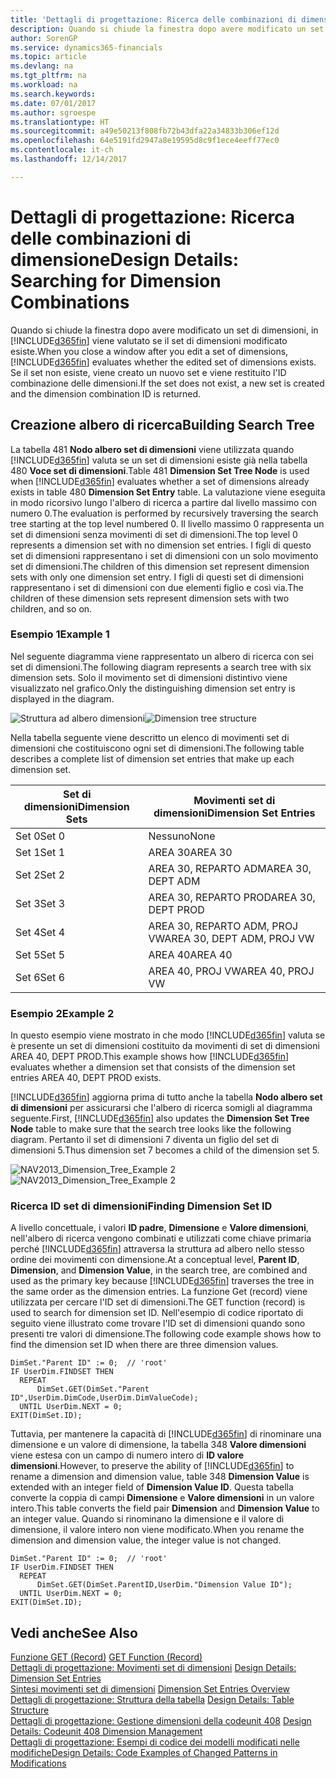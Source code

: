 ```yaml
---
title: 'Dettagli di progettazione: Ricerca delle combinazioni di dimensione | Microsoft Docs'
description: Quando si chiude la finestra dopo avere modificato un set di dimensioni, in Dynamics 365 viene valutato se il set di dimensioni modificato esiste. Se il set non esiste, viene creato un nuovo set e viene restituito l'ID combinazione delle dimensioni.
author: SorenGP
ms.service: dynamics365-financials
ms.topic: article
ms.devlang: na
ms.tgt_pltfrm: na
ms.workload: na
ms.search.keywords: 
ms.date: 07/01/2017
ms.author: sgroespe
ms.translationtype: HT
ms.sourcegitcommit: a49e50213f808fb72b43dfa22a34833b306ef12d
ms.openlocfilehash: 64e5191fd2947a8e19595d8c9f1ece4eeff77ec0
ms.contentlocale: it-ch
ms.lasthandoff: 12/14/2017

---
```

# <a name="design-details-searching-for-dimension-combinations"></a><span data-ttu-id="be245-104">Dettagli di progettazione: Ricerca delle combinazioni di dimensione</span><span class="sxs-lookup"><span data-stu-id="be245-104">Design Details: Searching for Dimension Combinations</span></span>
<span data-ttu-id="be245-105">Quando si chiude la finestra dopo avere modificato un set di dimensioni, in [!INCLUDE[d365fin](includes/d365fin_md.md)] viene valutato se il set di dimensioni modificato esiste.</span><span class="sxs-lookup"><span data-stu-id="be245-105">When you close a window after you edit a set of dimensions, [!INCLUDE[d365fin](includes/d365fin_md.md)] evaluates whether the edited set of dimensions exists.</span></span> <span data-ttu-id="be245-106">Se il set non esiste, viene creato un nuovo set e viene restituito l'ID combinazione delle dimensioni.</span><span class="sxs-lookup"><span data-stu-id="be245-106">If the set does not exist, a new set is created and the dimension combination ID is returned.</span></span>  

## <a name="building-search-tree"></a><span data-ttu-id="be245-107">Creazione albero di ricerca</span><span class="sxs-lookup"><span data-stu-id="be245-107">Building Search Tree</span></span>  
 <span data-ttu-id="be245-108">La tabella 481 **Nodo albero set di dimensioni** viene utilizzata quando [!INCLUDE[d365fin](includes/d365fin_md.md)] valuta se un set di dimensioni esiste già nella tabella 480 **Voce set di dimensioni**.</span><span class="sxs-lookup"><span data-stu-id="be245-108">Table 481 **Dimension Set Tree Node** is used when [!INCLUDE[d365fin](includes/d365fin_md.md)] evaluates whether a set of dimensions already exists in table 480 **Dimension Set Entry** table.</span></span> <span data-ttu-id="be245-109">La valutazione viene eseguita in modo ricorsivo lungo l'albero di ricerca a partire dal livello massimo con numero 0.</span><span class="sxs-lookup"><span data-stu-id="be245-109">The evaluation is performed by recursively traversing the search tree starting at the top level numbered 0.</span></span> <span data-ttu-id="be245-110">Il livello massimo 0 rappresenta un set di dimensioni senza movimenti di set di dimensioni.</span><span class="sxs-lookup"><span data-stu-id="be245-110">The top level 0 represents a dimension set with no dimension set entries.</span></span> <span data-ttu-id="be245-111">I figli di questo set di dimensioni rappresentano i set di dimensioni con un solo movimento set di dimensioni.</span><span class="sxs-lookup"><span data-stu-id="be245-111">The children of this dimension set represent dimension sets with only one dimension set entry.</span></span> <span data-ttu-id="be245-112">I figli di questi set di dimensioni rappresentano i set di dimensioni con due elementi figlio e così via.</span><span class="sxs-lookup"><span data-stu-id="be245-112">The children of these dimension sets represent dimension sets with two children, and so on.</span></span>  

### <a name="example-1"></a><span data-ttu-id="be245-113">Esempio 1</span><span class="sxs-lookup"><span data-stu-id="be245-113">Example 1</span></span>  
 <span data-ttu-id="be245-114">Nel seguente diagramma viene rappresentato un albero di ricerca con sei set di dimensioni.</span><span class="sxs-lookup"><span data-stu-id="be245-114">The following diagram represents a search tree with six dimension sets.</span></span> <span data-ttu-id="be245-115">Solo il movimento set di dimensioni distintivo viene visualizzato nel grafico.</span><span class="sxs-lookup"><span data-stu-id="be245-115">Only the distinguishing dimension set entry is displayed in the diagram.</span></span>  

 <span data-ttu-id="be245-116">![Struttura ad albero dimensioni](media/nav2013_dimension_tree.png "NAV2013_Dimension_Tree")</span><span class="sxs-lookup"><span data-stu-id="be245-116">![Dimension tree structure](media/nav2013_dimension_tree.png "NAV2013_Dimension_Tree")</span></span>  

 <span data-ttu-id="be245-117">Nella tabella seguente viene descritto un elenco di movimenti set di dimensioni che costituiscono ogni set di dimensioni.</span><span class="sxs-lookup"><span data-stu-id="be245-117">The following table describes a complete list of dimension set entries that make up each dimension set.</span></span>  

|<span data-ttu-id="be245-118">Set di dimensioni</span><span class="sxs-lookup"><span data-stu-id="be245-118">Dimension Sets</span></span>|<span data-ttu-id="be245-119">Movimenti set di dimensioni</span><span class="sxs-lookup"><span data-stu-id="be245-119">Dimension Set Entries</span></span>|  
|--------------------|---------------------------|  
|<span data-ttu-id="be245-120">Set 0</span><span class="sxs-lookup"><span data-stu-id="be245-120">Set 0</span></span>|<span data-ttu-id="be245-121">Nessuno</span><span class="sxs-lookup"><span data-stu-id="be245-121">None</span></span>|  
|<span data-ttu-id="be245-122">Set 1</span><span class="sxs-lookup"><span data-stu-id="be245-122">Set 1</span></span>|<span data-ttu-id="be245-123">AREA 30</span><span class="sxs-lookup"><span data-stu-id="be245-123">AREA 30</span></span>|  
|<span data-ttu-id="be245-124">Set 2</span><span class="sxs-lookup"><span data-stu-id="be245-124">Set 2</span></span>|<span data-ttu-id="be245-125">AREA 30, REPARTO ADM</span><span class="sxs-lookup"><span data-stu-id="be245-125">AREA 30, DEPT ADM</span></span>|  
|<span data-ttu-id="be245-126">Set 3</span><span class="sxs-lookup"><span data-stu-id="be245-126">Set 3</span></span>|<span data-ttu-id="be245-127">AREA 30, REPARTO PROD</span><span class="sxs-lookup"><span data-stu-id="be245-127">AREA 30, DEPT PROD</span></span>|  
|<span data-ttu-id="be245-128">Set 4</span><span class="sxs-lookup"><span data-stu-id="be245-128">Set 4</span></span>|<span data-ttu-id="be245-129">AREA 30, REPARTO ADM, PROJ VW</span><span class="sxs-lookup"><span data-stu-id="be245-129">AREA 30, DEPT ADM, PROJ VW</span></span>|  
|<span data-ttu-id="be245-130">Set 5</span><span class="sxs-lookup"><span data-stu-id="be245-130">Set 5</span></span>|<span data-ttu-id="be245-131">AREA 40</span><span class="sxs-lookup"><span data-stu-id="be245-131">AREA 40</span></span>|  
|<span data-ttu-id="be245-132">Set 6</span><span class="sxs-lookup"><span data-stu-id="be245-132">Set 6</span></span>|<span data-ttu-id="be245-133">AREA 40, PROJ VW</span><span class="sxs-lookup"><span data-stu-id="be245-133">AREA 40, PROJ VW</span></span>|  

### <a name="example-2"></a><span data-ttu-id="be245-134">Esempio 2</span><span class="sxs-lookup"><span data-stu-id="be245-134">Example 2</span></span>  
 <span data-ttu-id="be245-135">In questo esempio viene mostrato in che modo [!INCLUDE[d365fin](includes/d365fin_md.md)] valuta se è presente un set di dimensioni costituito da movimenti di set di dimensioni AREA 40, DEPT PROD.</span><span class="sxs-lookup"><span data-stu-id="be245-135">This example shows how [!INCLUDE[d365fin](includes/d365fin_md.md)] evaluates whether a dimension set that consists of the dimension set entries AREA 40, DEPT PROD exists.</span></span>  

 <span data-ttu-id="be245-136">[!INCLUDE[d365fin](includes/d365fin_md.md)] aggiorna prima di tutto anche la tabella **Nodo albero set di dimensioni** per assicurarsi che l'albero di ricerca somigli al diagramma seguente.</span><span class="sxs-lookup"><span data-stu-id="be245-136">First, [!INCLUDE[d365fin](includes/d365fin_md.md)] also updates the **Dimension Set Tree Node** table to make sure that the search tree looks like the following diagram.</span></span> <span data-ttu-id="be245-137">Pertanto il set di dimensioni 7 diventa un figlio del set di dimensioni 5.</span><span class="sxs-lookup"><span data-stu-id="be245-137">Thus dimension set 7 becomes a child of the dimension set 5.</span></span>  

 <span data-ttu-id="be245-138">![NAV2013&#95;Dimension&#95;Tree&#95;Example 2](media/nav2013_dimension_tree_example2.png "NAV2013_Dimension_Tree_Example2")</span><span class="sxs-lookup"><span data-stu-id="be245-138">![NAV2013&#95;Dimension&#95;Tree&#95;Example 2](media/nav2013_dimension_tree_example2.png "NAV2013_Dimension_Tree_Example2")</span></span>  

### <a name="finding-dimension-set-id"></a><span data-ttu-id="be245-139">Ricerca ID set di dimensioni</span><span class="sxs-lookup"><span data-stu-id="be245-139">Finding Dimension Set ID</span></span>  
 <span data-ttu-id="be245-140">A livello concettuale, i valori **ID padre**, **Dimensione** e **Valore dimensioni**, nell'albero di ricerca vengono combinati e utilizzati come chiave primaria perché [!INCLUDE[d365fin](includes/d365fin_md.md)] attraversa la struttura ad albero nello stesso ordine dei movimenti con dimensione.</span><span class="sxs-lookup"><span data-stu-id="be245-140">At a conceptual level, **Parent ID**, **Dimension**, and **Dimension Value**, in the search tree, are combined and used as the primary key because [!INCLUDE[d365fin](includes/d365fin_md.md)] traverses the tree in the same order as the dimension entries.</span></span> <span data-ttu-id="be245-141">La funzione Get (record) viene utilizzata per cercare l'ID set di dimensioni.</span><span class="sxs-lookup"><span data-stu-id="be245-141">The GET function (record) is used to search for dimension set ID.</span></span> <span data-ttu-id="be245-142">Nell'esempio di codice riportato di seguito viene illustrato come trovare l'ID set di dimensioni quando sono presenti tre valori di dimensione.</span><span class="sxs-lookup"><span data-stu-id="be245-142">The following code example shows how to find the dimension set ID when there are three dimension values.</span></span>  

```  
DimSet."Parent ID" := 0;  // 'root'  
IF UserDim.FINDSET THEN  
  REPEAT  
      DimSet.GET(DimSet."Parent ID",UserDim.DimCode,UserDim.DimValueCode);  
  UNTIL UserDim.NEXT = 0;  
EXIT(DimSet.ID);  

```  

 <span data-ttu-id="be245-143">Tuttavia, per mantenere la capacità di [!INCLUDE[d365fin](includes/d365fin_md.md)] di rinominare una dimensione e un valore di dimensione, la tabella 348 **Valore dimensioni** viene estesa con un campo di numero intero di **ID valore dimensioni**.</span><span class="sxs-lookup"><span data-stu-id="be245-143">However, to preserve the ability of [!INCLUDE[d365fin](includes/d365fin_md.md)] to rename a dimension and dimension value, table 348 **Dimension Value** is extended with an integer field of **Dimension Value ID**.</span></span> <span data-ttu-id="be245-144">Questa tabella converte la coppia di campi **Dimensione** e **Valore dimensioni** in un valore intero.</span><span class="sxs-lookup"><span data-stu-id="be245-144">This table converts the field pair **Dimension** and **Dimension Value** to an integer value.</span></span> <span data-ttu-id="be245-145">Quando si rinominano la dimensione e il valore di dimensione, il valore intero non viene modificato.</span><span class="sxs-lookup"><span data-stu-id="be245-145">When you rename the dimension and dimension value, the integer value is not changed.</span></span>  

```  
DimSet."Parent ID" := 0;  // 'root'  
IF UserDim.FINDSET THEN  
  REPEAT  
      DimSet.GET(DimSet.ParentID,UserDim."Dimension Value ID");  
  UNTIL UserDim.NEXT = 0;  
EXIT(DimSet.ID);  

```  

## <a name="see-also"></a><span data-ttu-id="be245-146">Vedi anche</span><span class="sxs-lookup"><span data-stu-id="be245-146">See Also</span></span>  
 <span data-ttu-id="be245-147">[Funzione GET (Record)](/dynamics-nav/GET-Function--Record-)  </span><span class="sxs-lookup"><span data-stu-id="be245-147">[GET Function (Record)](/dynamics-nav/GET-Function--Record-)  </span></span>  
 <span data-ttu-id="be245-148">[Dettagli di progettazione: Movimenti set di dimensioni](design-details-dimension-set-entries.md) </span><span class="sxs-lookup"><span data-stu-id="be245-148">[Design Details: Dimension Set Entries](design-details-dimension-set-entries.md) </span></span>  
 <span data-ttu-id="be245-149">[Sintesi movimenti set di dimensioni](design-details-dimension-set-entries-overview.md) </span><span class="sxs-lookup"><span data-stu-id="be245-149">[Dimension Set Entries Overview](design-details-dimension-set-entries-overview.md) </span></span>  
 <span data-ttu-id="be245-150">[Dettagli di progettazione: Struttura della tabella](design-details-table-structure.md) </span><span class="sxs-lookup"><span data-stu-id="be245-150">[Design Details: Table Structure](design-details-table-structure.md) </span></span>  
 <span data-ttu-id="be245-151">[Dettagli di progettazione: Gestione dimensioni della codeunit 408](design-details-codeunit-408-dimension-management.md) </span><span class="sxs-lookup"><span data-stu-id="be245-151">[Design Details: Codeunit 408 Dimension Management](design-details-codeunit-408-dimension-management.md) </span></span>  
 [<span data-ttu-id="be245-152">Dettagli di progettazione: Esempi di codice dei modelli modificati nelle modifiche</span><span class="sxs-lookup"><span data-stu-id="be245-152">Design Details: Code Examples of Changed Patterns in Modifications</span></span>](design-details-code-examples-of-changed-patterns-in-modifications.md)

